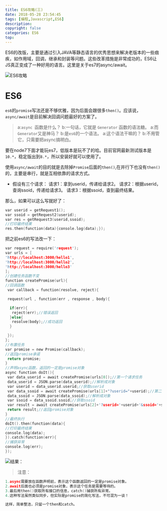 ```yaml
---
title: ES6攻略(三)
date: 2018-05-28 23:54:45
tags: [编程,Javascript,ES6]
description: 
copyright: false
categories: ES6
top:
---
```

ES6的改版，主要是通过引入JAVA等静态语言的优秀思想来解决老版本的一些痼疾，如作用域，回调，继承和封装等问题。这些改革措施是非常成功的，ES6让JS真正变成了一种好用的语言。这里是关于es7的async/await。

![ES6攻略](https://coding.net/u/DRuilong/p/phone_drl/git/raw/master/image/es6_d.png)

<!-- more -->

# ES6

`es6`的`promise`写法还是不够优雅，因为后面会跟很多`then()`。应该说，`async/await`是目前解决回调问题最好的方案了。


> a:`async `函数是什么？
> b:一句话，它就是 `Generator` 函数的语法糖。
> a:而`Generator`又是神马？
> b:是`es6`的一个语法。
> a:这个语法干嘛的？
> b:不用管它，只需要把async搞明白。

要在node7下面才能玩es7，低版本是玩不了的哈。目前官网最新测试版本是`10.*`，稳定版出到`8.*`，所以安装好就可以使用了。

使用`async/await`的目的就是去除掉`Promise`后面的`then()`,在并行下也没有`then()`的，主要是串行，就是互相依靠的请求方式。
- 假设有三个请求：
  请求1：拿到userid，传递给请求2。
  请求2：根据userid，查询ssoid，传递给请求3。
  请求3：根据ssoid，查到最终结果。

那么，如果可以这么写就好了：

```h
var userid = getRequest1();
var ssoid = getRequest2(userid);
var res = getRequest3(userid,ssoid);
//打印最终结果
res.then(function(data){console.log(data);});

```
把之前es6的写法改一下：

```h
var request = require('request');
var urls = [
'http://localhost:3000/hello1',
'http://localhost:3000/hello2',
'http://localhost:3000/hello3'
];
//创建任务函数不变
function createPromise(url){
//回调函数
 var callback = function(resolve, reject){

 request(url , function(err , response , body){

  if(err){
   reject(err);//错误返回
  }else{
   resolve(body);//成功返回
  }

 });
};
//布置任务
var promise = new Promise(callback);
//返回promise承诺
 return promise;
}
//声明async函数，返回的一定是promise对象
async function doIt(){
 var data_userid = await createPromise(urls[0]);//第一个请求任务
 data_userid = JSON.parse(data_userid);//解析成对象
 var userid = data_userid.userid;//获取userid
 var data_ssoid = await createPromise(urls[1]+"?userid="+userid);//第二个请求任务
 data_ssoid = JSON.parse(data_ssoid);//解析成对象
 var ssoid = data_ssoid.ssoid;//获取ssoid
 var result = await createPromise(urls[2]+'?userid='+userid+'&ssoid='+ssoid);//第三个请求任务
 return result;//返回promise对象
}
//最终执行
doIt().then(function(data){
//打印最终结果
console.log(data);
}).catch(function(err){
//捕获异常
console.log(err);
});
```
![结果：](http://mmbiz.qpic.cn/mmbiz_gif/amhuPdMsm1l8pHWF6CaJsuviaIjujRicK8ttrnjYQERA7C47wkJUtibIickCS8UwynqvOjETy7Yyz97syziaPcqDjXQ/0?wx_fmt=gif&tp=webp&wxfrom=5&wx_lazy=1)

> 注意：
``` h
1.async需要放在函数声明前，表示这个函数返回的一定是promise对象。
2.await后面也必须是promise对象，表示这个任务是需要等待的。
3.最后用then()获取所有接口的信息，catch()捕获所有异常。
4.这种写法虽然类似同步，但实际是promise的简化写法，不可混为一谈！

这样，简单整洁，只留一个then和catch。
```
